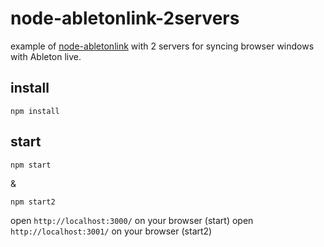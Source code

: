 # node-abletonlink-2servers

example of [node-abletonlink](https://github.com/2bbb/node-abletonlink) with 2 servers for syncing browser windows with Ableton live.

## install

```
npm install
```

## start

```
npm start
```
&
```
npm start2
```

open `http://localhost:3000/` on your browser (start)
open `http://localhost:3001/` on your browser (start2)
